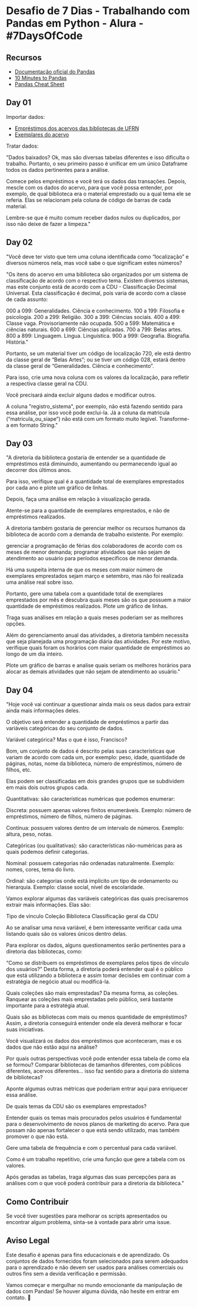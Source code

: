 # Desafio de 7 Dias - Trabalhando com Pandas em Python - Alura - #7DaysOfCode




## Recursos
- [Documentação oficial do Pandas](https://pandas.pydata.org/docs/)
- [10 Minutes to Pandas](https://pandas.pydata.org/pandas-docs/stable/user_guide/10min.html)
- [Pandas Cheat Sheet](https://pandas.pydata.org/Pandas_Cheat_Sheet.pdf)

## Day 01

Importar dados:

- [Empréstimos dos acervos das bibliotecas de UFRN](https://github.com/FranciscoFoz/7_Days_of_Code_Alura-Python-Pandas/tree/main/Dia_1-Importando_dados/Datasets/dados_emprestimos?utm_medium=email&_hsmi=270874190&_hsenc=p2ANqtz-93MPnxwX-N9lF95oUPLmtnsGLN07qH-5dNNtD-UdzyV4Zg3h46mszTNz8Qx_hPxAaHKkZi3fPBMuRc2GFN40VX9Z30Iq6PSQ1bWN_tWCiGJyzkAfc&utm_content=270874190&utm_source=hs_automation)
- [Exemplares do acervo](https://github.com/FranciscoFoz/7_Days_of_Code_Alura-Python-Pandas/blob/main/Dia_1-Importando_dados/Datasets/dados_exemplares.parquet?utm_medium=email&_hsmi=270874190&_hsenc=p2ANqtz-8ubWd_DJToex0PxZC96DvxjqIXVVS4Ez0lCy1xneHx91OUP0Fs6yrU42PdoPx-EheFJSs1Vr5AoiOhxv4apXS5yFzRwH4mtMuDWmsYTtEmfXcvZkE&utm_content=270874190&utm_source=hs_automation)

Tratar dados:

"Dados baixados? Ok, mas são diversas tabelas diferentes e isso dificulta o trabalho. Portanto, o seu primeiro passo é unificar em um único Dataframe todos os dados pertinentes para a análise.

Comece pelos empréstimos e você terá os dados das transações. Depois, mescle com os dados do acervo, para que você possa entender, por exemplo, de qual biblioteca era o material emprestado ou a qual tema ele se referia. Elas se relacionam pela coluna de código de barras de cada material.

Lembre-se que é muito comum receber dados nulos ou duplicados, por isso não deixe de fazer a limpeza."

## Day 02

"Você deve ter visto que tem uma coluna identificada como “localização” e diversos números nela, mas você sabe o que significam estes números?

"Os itens do acervo em uma biblioteca são organizados por um sistema de classificação de acordo com o respectivo tema. Existem diversos sistemas, mas este conjunto está de acordo com a CDU - Classificação Decimal Universal. Esta classificação é decimal, pois varia de acordo com a classe de cada assunto:
 
000 a 099: Generalidades. Ciência e conhecimento.
100 a 199: Filosofia e psicologia.
200 a 299: Religião.
300 a 399: Ciências sociais.
400 a 499: Classe vaga. Provisoriamente não ocupada.
500 a 599: Matemática e ciências naturais.
600 a 699: Ciências aplicadas.
700 a 799: Belas artes.
800 a 899: Linguagem. Língua. Linguística.
900 a 999: Geografia. Biografia. História."

Portanto, se um material tiver um código de localização 720, ele está dentro da classe geral de “Belas Artes”; ou se tiver um código 028, estará dentro da classe geral de “Generalidades. Ciência e conhecimento”.

Para isso, crie uma nova coluna com os valores da localização, para refletir a respectiva classe geral na CDU.

Você precisará ainda excluir alguns dados e modificar outros.  

A coluna "registro_sistema", por exemplo, não está fazendo sentido para essa análise, por isso você pode exclui-la.
Já a coluna da matricula (“matricula_ou_siape”) não está com um formato muito legível. Transforme-a em formato String."

## Day 03

"A diretoria da biblioteca gostaria de entender se a quantidade de empréstimos está diminuindo, aumentando ou permanecendo igual ao decorrer dos últimos anos.

Para isso, verifique qual é a quantidade total de exemplares emprestados por cada ano e plote um gráfico de linhas.

Depois, faça uma análise em relação à visualização gerada.

Atente-se para a quantidade de exemplares emprestados, e não de empréstimos realizados.

A diretoria também gostaria de gerenciar melhor os recursos humanos da biblioteca de acordo com a demanda de trabalho existente. Por exemplo:

gerenciar a programação de férias dos colaboradores de acordo com os meses de menor demanda;
programar atividades que não sejam de atendimento ao usuário para períodos específicos de menor demanda.

Há uma suspeita interna de que os meses com maior número de exemplares emprestados sejam março e setembro, mas não foi realizada uma análise real sobre isso.

Portanto, gere uma tabela com a quantidade total de exemplares emprestados por mês e descubra quais meses são os que possuem a maior quantidade de empréstimos realizados. Plote um gráfico de linhas.

Traga suas análises em relação a quais meses poderiam ser as melhores opções.

Além do gerenciamento anual das atividades, a diretoria também necessita que seja planejada uma programação diária das atividades. Por este motivo, verifique quais foram os horários com maior quantidade de empréstimos ao longo de um dia inteiro.

Plote um gráfico de barras e analise quais seriam os melhores horários para alocar as demais atividades que não sejam de atendimento ao usuário."

## Day 04

"Hoje você vai continuar a questionar ainda mais os seus dados para extrair ainda mais informações deles.

O objetivo será entender a quantidade de empréstimos a partir das variáveis categóricas do seu conjunto de dados.

Variável categórica? Mas o que é isso, Francisco?

Bom, um conjunto de dados é descrito pelas suas características que variam de acordo com cada um, por exemplo: peso, idade, quantidade de páginas, notas, nome da biblioteca, número de empréstimos, número de filhos, etc.

Elas podem ser classificadas em dois grandes grupos que se subdividem em mais dois outros grupos cada.

Quantitativas: são características numéricas que podemos enumerar:

Discreta: possuem apenas valores finitos enumeráveis. Exemplo: número de empréstimos, número de filhos, número de páginas.

Contínua: possuem valores dentro de um intervalo de números. Exemplo: altura, peso, notas.

Categóricas (ou qualitativas): são características não-numéricas para as quais podemos definir categorias.

Nominal: possuem categorias não ordenadas naturalmente. Exemplo: nomes, cores, tema do livro.

Ordinal: são categorias onde está implícito um tipo de ordenamento ou hierarquia. Exemplo: classe social, nível de escolaridade.

Vamos explorar algumas das variáveis categóricas das quais precisaremos extrair mais informações. Elas são:

Tipo de vínculo
Coleção
Biblioteca
Classificação geral da CDU

Ao se analisar uma nova variável, é bem interessante verificar cada uma listando quais são os valores únicos dentro delas.

Para explorar os dados, alguns questionamentos serão pertinentes para a diretoria das bibliotecas, como:

“Como se distribuem os empréstimos de exemplares pelos tipos de vínculo dos usuários?”
Desta forma, a diretoria poderá entender qual é o público que está utilizando a biblioteca e assim tomar decisões em continuar com a estratégia de negócio atual ou modificá-la.

Quais coleções são mais emprestadas?
Da mesma forma, as coleções. Ranquear as coleções mais emprestadas pelo público, será bastante importante para a estratégia atual.

Quais são as bibliotecas com mais ou menos quantidade de empréstimos?
Assim, a diretoria conseguirá entender onde ela deverá melhorar e focar suas iniciativas.

Você visualizará os dados dos empréstimos que aconteceram, mas e os dados que não estão aqui na análise?

Por quais outras perspectivas você pode entender essa tabela de como ela se formou? Comparar bibliotecas de tamanhos diferentes, com públicos diferentes, acervos diferentes... isso faz sentido para a diretoria do sistema de bibliotecas?

Aponte algumas outras métricas que poderiam entrar aqui para enriquecer essa análise.

De quais temas da CDU são os exemplares emprestados?

Entender quais os temas mais procurados pelos usuários é fundamental para o desenvolvimento de novos planos de marketing do acervo. Para que possam não apenas fortalecer o que está sendo utilizado, mas também promover o que não está.

Gere uma tabela de frequência e com o percentual para cada variável.

Como é um trabalho repetitivo, crie uma função que gere a tabela com os valores.

Após geradas as tabelas, traga algumas das suas percepções para as análises com o que você poderá contribuir para a diretoria da biblioteca."

## Como Contribuir
Se você tiver sugestões para melhorar os scripts apresentados ou encontrar algum problema, sinta-se à vontade para abrir uma issue.

## Aviso Legal
Este desafio é apenas para fins educacionais e de aprendizado. Os conjuntos de dados fornecidos foram selecionados para serem adequados para o aprendizado e não devem ser usados para análises comerciais ou outros fins sem a devida verificação e permissão.

Vamos começar e mergulhar no mundo emocionante da manipulação de dados com Pandas! Se houver alguma dúvida, não hesite em entrar em contato. 🚀
